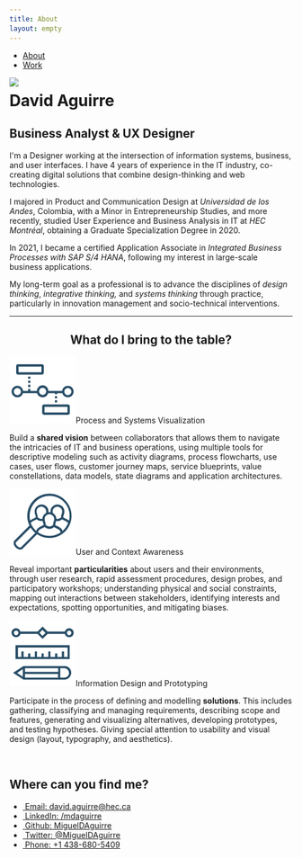 ```yaml
---
title: About
layout: empty
---
```


<html>
<head>
  <title>David Aguirre | BA & UX</title>
  <meta charset='UTF-8'>
  <meta content='width=device-width, initial-scale=1' name='viewport'/>
  <meta name='description' content='David Aguirre is a Designer and Business Analyst'>
  <meta name='keywords' content='
  ux,
  it,
  business analysis,
  erp,
  ui,
  design thinking,
  prototyping,
  user research
  '>
  <meta name='author' content='David Aguirre'>
  <link rel='shortcut icon' href='/favicon.png?v=e' />
  <link href='/css/styles.css' rel='stylesheet'/>
  <link href="https://cdnjs.cloudflare.com/ajax/libs/font-awesome/5.15.2/css/all.min.css" rel="stylesheet">
  <link rel="preconnect" href="https://fonts.gstatic.com">
  <link href="https://fonts.googleapis.com/css2?family=Source+Sans+Pro:ital,wght@0,200;0,300;0,400;0,600;0,700;0,900;1,200;1,300;1,400;1,600;1,700;1,900&display=swap" rel="stylesheet">
  <link rel="icon" type="image/png" href="assets/img/favicon.png"/>
  <link rel="apple-touch-icon" href="assets/favicon.png"/>

</head>
<body>
  <!--     {% include nav.html %} -->
  <div class='nav'>
    <ul class='wrap'>
      <li><a id='about' class="selected" href='/'>About</a></li>
      <li><a id='work' href='/work' >Work</a></li>
    </ul>
  </div>
  <div id='blog' class='wrap'>
    <div id='intro'>
      <img src="https://res.cloudinary.com/davidaguirre-info/image/upload/c_scale,w_400/v1625816252/Profile_Whatsapp_d0lnik.jpg" class="profile-picture">
      <h1 style="margin-top:0.2em">David Aguirre</h1>
      <h2 class="sub">Business Analyst & UX Designer</h2>
    </div>
    <div id="profile">
    <div class="article-text">
        <p>
        I'm a Designer working at the intersection of information systems, business, and user interfaces.
        I have 4 years of experience in the IT industry, co-creating digital solutions that combine design-thinking and web technologies.</p>
        <p>
        I majored in Product and Communication Design at <em>Universidad de los Andes</em>, Colombia, with a Minor in Entrepreneurship Studies, and more recently, studied User Experience and Business Analysis in IT at <em>HEC Montréal</em>, obtaining a Graduate Specialization Degree in 2020.</p>
        <p>
        In 2021, I became a certified Application Associate in <em>Integrated Business Processes with SAP S/4 HANA</em>, following my interest in large-scale business applications.</p>
        <p>
        My long-term goal as a professional is to advance the disciplines of <em class="md-color">design thinking</em>, <em class="md-color">integrative thinking,</em> and <em class="md-color">systems thinking</em> through practice, particularly in innovation management and socio-technical interventions.</p>
        </div><hr>
    <h2 style="text-align:center">What do I bring to the table?</h2>
  <div class="project-facts">
    <div class="competencies-container">
          <p><img src="assets/img/about/competences_icon-17.png" class="competencies-icon"><span class="competencies-title">Process and Systems Visualization</span></p>
          <p class="competencies-text"><span >Build a <b>shared vision</b> between collaborators that allows them to navigate the intricacies of IT and business operations, using multiple tools for descriptive modeling such as activity diagrams, process flowcharts, use cases, user flows, customer journey maps, service blueprints, value constellations, data models, state diagrams and application architectures.</span></p>
          <p>
          <img src="assets/img/about/competences_icon-15.png" class="competencies-icon"><span class="competencies-title">User and Context Awareness</span></p>
          <p class="competencies-text">
          <span >Reveal important <b>particularities</b> about users and their environments, through user research, rapid assessment procedures, design probes, and participatory workshops; understanding physical and social constraints, mapping out interactions between stakeholders, identifying interests and expectations, spotting opportunities, and mitigating biases.</span>
          </p>
          <p><img src="assets/img/about/competences_icon-16.png" class="competencies-icon"><span class="competencies-title">Information Design and Prototyping</span></p>
          <p class="competencies-text">
          <span >Participate in the process of defining and modelling <b>solutions</b>. This includes gathering, classifying and managing requirements, describing scope and features, generating and visualizing alternatives, developing prototypes, and testing hypotheses. Giving special attention to usability and visual design (layout, typography, and aesthetics). </span></p>
      </div>
      </div>
    </div>
      <br>
      <div id="contact" style="text-align:left">
      <h2 >Where can you find me?</h2>
      <ul class="contact" >
      <li>
      <a href = "mailto: david.aguirre@hec.ca"><i class="fas fa-envelope-square" style="color:  #FBAD4F">&nbsp;</i>Email: <u>david.aguirre@hec.ca</u></a>
      </li>
      <li>
      <a href="https://www.linkedin.com/in/mdaguirre/"><i class="fab fa-linkedin" style="color:  #0e76a8">&nbsp;</i>LinkedIn: <u>/mdaguirre</u></a>
      </li>
      <li>
      <a href="https://github.com/migueldaguirre"><i class="fab fa-github-square" style="color:  black">&nbsp;</i>Github: <u>MiguelDAguirre</u></a>
      </li>
      <li>
      <a href="https://twitter.com/MiguelDAguirre"><i class="fab fa-twitter-square"  style="color:#1DA1F2">&nbsp;</i>Twitter: <u>@MiguelDAguirre</u></a>
      </li>
      <li>
      <a href="tel:+14386805409"><i class="fas fa-phone-square-alt" style="color:#51C85D">&nbsp;</i>Phone: <u>+1 438-680-5409</u></a>
      </li>
      </ul>
      </div>
      </div>
    </body>
    </html>

